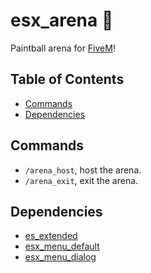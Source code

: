 # esx_arena 🔫
Paintball arena for [FiveM](https://fivem.net//)!

## Table of Contents
- [Commands](#commands)
- [Dependencies](#dependencies)

## Commands
- `/arena_host`, host the arena.
- `/arena_exit`, exit the arena.

## Dependencies
- [es_extended](https://github.com/esx-framework/esx-legacy/tree/main/%5Besx%5D/es_extended)
- [esx_menu_default](https://github.com/esx-framework/esx-legacy/tree/main/%5Besx%5D/esx_menu_default)
- [esx_menu_dialog](https://github.com/esx-framework/esx-legacy/tree/main/%5Besx%5D/esx_menu_dialog)

